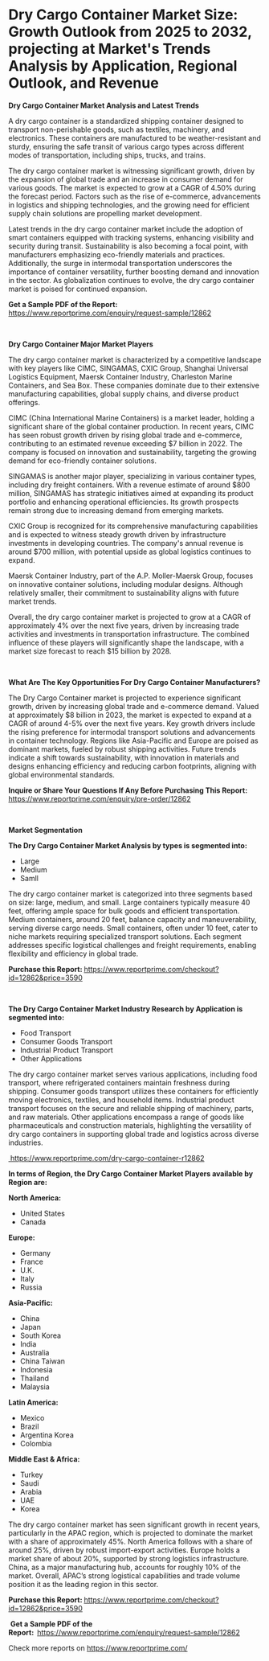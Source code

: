 <p><h1>Dry Cargo Container Market Size: Growth Outlook from 2025 to 2032, projecting at Market's Trends Analysis by Application, Regional Outlook, and Revenue</h1></p><p><strong>Dry Cargo Container Market Analysis and Latest Trends</strong></p>
<p><p>A dry cargo container is a standardized shipping container designed to transport non-perishable goods, such as textiles, machinery, and electronics. These containers are manufactured to be weather-resistant and sturdy, ensuring the safe transit of various cargo types across different modes of transportation, including ships, trucks, and trains.</p><p>The dry cargo container market is witnessing significant growth, driven by the expansion of global trade and an increase in consumer demand for various goods. The market is expected to grow at a CAGR of 4.50% during the forecast period. Factors such as the rise of e-commerce, advancements in logistics and shipping technologies, and the growing need for efficient supply chain solutions are propelling market development. </p><p>Latest trends in the dry cargo container market include the adoption of smart containers equipped with tracking systems, enhancing visibility and security during transit. Sustainability is also becoming a focal point, with manufacturers emphasizing eco-friendly materials and practices. Additionally, the surge in intermodal transportation underscores the importance of container versatility, further boosting demand and innovation in the sector. As globalization continues to evolve, the dry cargo container market is poised for continued expansion.</p></p>
<p><strong>Get a Sample PDF of the Report:&nbsp;</strong> <a href="https://www.reportprime.com/enquiry/request-sample/12862?utm_campaign=3547&utm_medium=2&utm_source=Github&utm_content=ia&utm_term=19032025&utm_id=dry-cargo-container">https://www.reportprime.com/enquiry/request-sample/12862</a></p>
<p>&nbsp;</p>
<p><strong>Dry Cargo Container Major Market Players</strong></p>
<p><p>The dry cargo container market is characterized by a competitive landscape with key players like CIMC, SINGAMAS, CXIC Group, Shanghai Universal Logistics Equipment, Maersk Container Industry, Charleston Marine Containers, and Sea Box. These companies dominate due to their extensive manufacturing capabilities, global supply chains, and diverse product offerings.</p><p>CIMC (China International Marine Containers) is a market leader, holding a significant share of the global container production. In recent years, CIMC has seen robust growth driven by rising global trade and e-commerce, contributing to an estimated revenue exceeding $7 billion in 2022. The company is focused on innovation and sustainability, targeting the growing demand for eco-friendly container solutions.</p><p>SINGAMAS is another major player, specializing in various container types, including dry freight containers. With a revenue estimate of around $800 million, SINGAMAS has strategic initiatives aimed at expanding its product portfolio and enhancing operational efficiencies. Its growth prospects remain strong due to increasing demand from emerging markets.</p><p>CXIC Group is recognized for its comprehensive manufacturing capabilities and is expected to witness steady growth driven by infrastructure investments in developing countries. The company's annual revenue is around $700 million, with potential upside as global logistics continues to expand.</p><p>Maersk Container Industry, part of the A.P. Moller-Maersk Group, focuses on innovative container solutions, including modular designs. Although relatively smaller, their commitment to sustainability aligns with future market trends. </p><p>Overall, the dry cargo container market is projected to grow at a CAGR of approximately 4% over the next five years, driven by increasing trade activities and investments in transportation infrastructure. The combined influence of these players will significantly shape the landscape, with a market size forecast to reach $15 billion by 2028.</p></p>
<p>&nbsp;</p>
<p><strong>What Are The Key Opportunities For Dry Cargo Container Manufacturers?</strong></p>
<p><p>The Dry Cargo Container market is projected to experience significant growth, driven by increasing global trade and e-commerce demand. Valued at approximately $8 billion in 2023, the market is expected to expand at a CAGR of around 4-5% over the next five years. Key growth drivers include the rising preference for intermodal transport solutions and advancements in container technology. Regions like Asia-Pacific and Europe are poised as dominant markets, fueled by robust shipping activities. Future trends indicate a shift towards sustainability, with innovation in materials and designs enhancing efficiency and reducing carbon footprints, aligning with global environmental standards.</p></p>
<p><strong>Inquire or Share Your Questions If Any Before Purchasing This Report:</strong> <a href="https://www.reportprime.com/enquiry/pre-order/12862?utm_campaign=3547&utm_medium=2&utm_source=Github&utm_content=ia&utm_term=19032025&utm_id=dry-cargo-container">https://www.reportprime.com/enquiry/pre-order/12862</a></p>
<p>&nbsp;</p>
<p><strong>Market Segmentation</strong></p>
<p><strong>The Dry Cargo Container Market Analysis by types is segmented into:</strong></p>
<p><ul><li>Large</li><li>Medium</li><li>Samll</li></ul></p>
<p><p>The dry cargo container market is categorized into three segments based on size: large, medium, and small. Large containers typically measure 40 feet, offering ample space for bulk goods and efficient transportation. Medium containers, around 20 feet, balance capacity and maneuverability, serving diverse cargo needs. Small containers, often under 10 feet, cater to niche markets requiring specialized transport solutions. Each segment addresses specific logistical challenges and freight requirements, enabling flexibility and efficiency in global trade.</p></p>
<p><strong>Purchase this Report:&nbsp;</strong><a href="https://www.reportprime.com/checkout?id=12862&price=3590&utm_campaign=3547&utm_medium=2&utm_source=Github&utm_content=ia&utm_term=19032025&utm_id=dry-cargo-container">https://www.reportprime.com/checkout?id=12862&price=3590</a></p>
<p>&nbsp;</p>
<p><strong>The Dry Cargo Container Market Industry Research by Application is segmented into:</strong></p>
<p><ul><li>Food Transport</li><li>Consumer Goods Transport</li><li>Industrial Product Transport</li><li>Other Applications</li></ul></p>
<p><p>The dry cargo container market serves various applications, including food transport, where refrigerated containers maintain freshness during shipping. Consumer goods transport utilizes these containers for efficiently moving electronics, textiles, and household items. Industrial product transport focuses on the secure and reliable shipping of machinery, parts, and raw materials. Other applications encompass a range of goods like pharmaceuticals and construction materials, highlighting the versatility of dry cargo containers in supporting global trade and logistics across diverse industries.</p></p>
<p><a href="https://www.reportprime.com/dry-cargo-container-r12862?utm_campaign=3547&utm_medium=2&utm_source=Github&utm_content=ia&utm_term=19032025&utm_id=dry-cargo-container">&nbsp;https://www.reportprime.com/dry-cargo-container-r12862</a></p>
<p><strong>In terms of Region, the Dry Cargo Container Market Players available by Region are:</strong></p>
<p>
    <p> <strong> North America: </strong>
        <ul>
            <li>United States</li>
            <li>Canada</li>
        </ul>
        </p> 
    <p> <strong> Europe: </strong>
        <ul>
            <li>Germany</li>
            <li>France</li>
            <li>U.K.</li>
            <li>Italy</li>
            <li>Russia</li>
        </ul>
        </p> 
    <p> <strong> Asia-Pacific: </strong>
        <ul>
            <li>China</li>
            <li>Japan</li>
            <li>South Korea</li>
            <li>India</li>
            <li>Australia</li>
            <li>China Taiwan</li>
            <li>Indonesia</li>
            <li>Thailand</li>
            <li>Malaysia</li>
        </ul>
        </p> 
    <p> <strong> Latin America: </strong>
        <ul>
            <li>Mexico</li>
            <li>Brazil</li>
            <li>Argentina Korea</li>
            <li>Colombia</li>
        </ul>
        </p> 
    <p> <strong> Middle East & Africa: </strong>
        <ul>
            <li>Turkey</li>
            <li>Saudi</li>
            <li>Arabia</li>
            <li>UAE</li>
            <li>Korea</li>
        </ul>
    </p>
    </p>
<p><p>The dry cargo container market has seen significant growth in recent years, particularly in the APAC region, which is projected to dominate the market with a share of approximately 45%. North America follows with a share of around 25%, driven by robust import-export activities. Europe holds a market share of about 20%, supported by strong logistics infrastructure. China, as a major manufacturing hub, accounts for roughly 10% of the market. Overall, APAC’s strong logistical capabilities and trade volume position it as the leading region in this sector.</p></p>
<p><strong>Purchase this Report: </strong><a href="https://www.reportprime.com/checkout?id=12862&price=3590&utm_campaign=3547&utm_medium=2&utm_source=Github&utm_content=ia&utm_term=19032025&utm_id=dry-cargo-container">https://www.reportprime.com/checkout?id=12862&price=3590</a></p>
<p>&nbsp;<strong>Get a Sample PDF of the Report:&nbsp;&nbsp;</strong><a href="https://www.reportprime.com/enquiry/request-sample/12862?utm_campaign=3547&utm_medium=2&utm_source=Github&utm_content=ia&utm_term=19032025&utm_id=dry-cargo-container">https://www.reportprime.com/enquiry/request-sample/12862</a></p>
<p><strong></strong></p>
<p>Check more reports on <a href="https://www.reportprime.com/?utm_campaign=3547&utm_medium=2&utm_source=Github&utm_content=ia&utm_term=19032025&utm_id=dry-cargo-container">https://www.reportprime.com/</a></p>